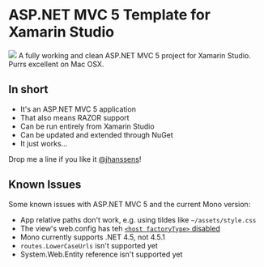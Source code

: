 # ASP.NET MVC 5 Template for Xamarin Studio

![](http://cl.ly/image/0U3E3b260K3o/hanssens_aspnetmvc-for-osx.jpg)
A fully working and clean ASP.NET MVC 5 project for Xamarin Studio. Purrs excellent on Mac OSX. 

## In short

* It's an ASP.NET MVC 5 application
* That also means RAZOR support
* Can be run entirely from Xamarin Studio
* Can be updated and extended through NuGet
* It just works...

Drop me a line if you like it [@jhanssens](https://twitter.com/jhanssens)!

## Known Issues
Some known issues with ASP.NET MVC 5 and the current Mono version:

* App relative paths don't work, e.g. using tildes like `~/assets/style.css`
* The view's web.config has teh [`<host factoryType>` disabled](https://github.com/hanssens/aspnetmvc-for-osx/blob/master/source/AspNetMvcForMac/Views/web.config#L13)
* Mono currently supports .NET 4.5, not 4.5.1
* `routes.LowerCaseUrls` isn't supported yet
* System.Web.Entity reference isn't supported yet

